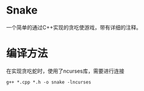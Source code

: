 # Snake
一个简单的通过C++实现的贪吃使游戏，带有详细的注释。
# 编译方法
在实现贪吃蛇时，使用了ncurses库，需要进行连接

``g++ *.cpp *.h -o snake -lncurses``

